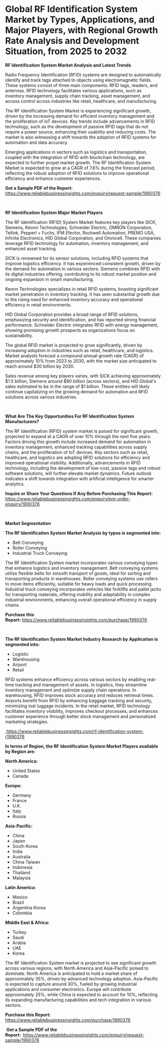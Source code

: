 <p><h1>Global RF Identification System Market by Types, Applications, and Major Players, with Regional Growth Rate Analysis and Development Situation, from 2025 to 2032</h1></p><p><strong>RF Identification System Market Analysis and Latest Trends</strong></p>
<p><p>Radio Frequency Identification (RFID) systems are designed to automatically identify and track tags attached to objects using electromagnetic fields. These systems consist of three main components: RFID tags, readers, and antennas. RFID technology facilitates various applications, such as inventory management, supply chain tracking, asset management, and access control across industries like retail, healthcare, and manufacturing.</p><p>The RF Identification System Market is experiencing significant growth, driven by the increasing demand for efficient inventory management and the proliferation of IoT devices. Key trends include advancements in RFID technology, such as the development of passive RFID tags that do not require a power source, enhancing their usability and reducing costs. The market is also witnessing a shift towards the adoption of RFID systems for automation and data accuracy.</p><p>Emerging applications in sectors such as logistics and transportation, coupled with the integration of RFID with blockchain technology, are expected to further propel market growth. The RF Identification System Market is expected to grow at a CAGR of 7.6% during the forecast period, reflecting the robust adoption of RFID solutions to improve operational efficiency and enhance customer experiences.</p></p>
<p><strong>Get a Sample PDF of the Report:&nbsp;</strong> <a href="https://www.reliablebusinessinsights.com/enquiry/request-sample/1990376?utm_campaign=950&utm_medium=2&utm_source=Github&utm_content=ia&utm_term=12042025&utm_id=rf-identification-system">https://www.reliablebusinessinsights.com/enquiry/request-sample/1990376</a></p>
<p>&nbsp;</p>
<p><strong>RF Identification System Major Market Players</strong></p>
<p><p>The RF Identification (RFID) System Market features key players like SICK, Siemens, Keonn Technologies, Schneider Electric, OMRON Corporation, Tellink, Pepperl + Fuchs, IFM Efector, Rockwell Automation, PREMO USA, Infinite Electronics, HID Global Corporation, and Omnicell. These companies leverage RFID technology for automation, inventory management, and enhanced asset tracking.</p><p>SICK is renowned for its sensor solutions, including RFID systems that improve logistics efficiency. It has experienced consistent growth, driven by the demand for automation in various sectors. Siemens combines RFID with its digital industries offering, contributing to its robust market position and ongoing expansion in smart manufacturing.</p><p>Keonn Technologies specializes in retail RFID systems, boasting significant market penetration in inventory tracking. It has seen substantial growth due to the rising need for enhanced inventory accuracy and operational efficiency in retail environments.</p><p>HID Global Corporation provides a broad range of RFID solutions, emphasizing security and identification, and has reported strong financial performance. Schneider Electric integrates RFID with energy management, showing promising growth prospects as organizations focus on sustainability.</p><p>The global RFID market is projected to grow significantly, driven by increasing adoption in industries such as retail, healthcare, and logistics. Market analysts forecast a compound annual growth rate (CAGR) of approximately 10% from 2023 to 2030, with the market size anticipated to reach around $30 billion by 2030.</p><p>Sales revenue among key players varies, with SICK achieving approximately $1.5 billion, Siemens around $90 billion (across sectors), and HID Global's sales estimated to be in the range of $1 billion. These entities will likely continue capitalizing on the growing demand for automation and RFID solutions across various industries.</p></p>
<p>&nbsp;</p>
<p><strong>What Are The Key Opportunities For RF Identification System Manufacturers?</strong></p>
<p><p>The RF Identification (RFID) system market is poised for significant growth, projected to expand at a CAGR of over 10% through the next five years. Factors driving this growth include increased demand for automation in inventory management, enhanced tracking capabilities across supply chains, and the proliferation of IoT devices. Key sectors such as retail, healthcare, and logistics are adopting RFID solutions for efficiency and improved operational visibility. Additionally, advancements in RFID technology, including the development of low-cost, passive tags and robust software solutions, will further elevate market dynamics. Future outlook indicates a shift towards integration with artificial intelligence for smarter analytics.</p></p>
<p><strong>Inquire or Share Your Questions If Any Before Purchasing This Report:</strong> <a href="https://www.reliablebusinessinsights.com/enquiry/pre-order-enquiry/1990376?utm_campaign=950&utm_medium=2&utm_source=Github&utm_content=ia&utm_term=12042025&utm_id=rf-identification-system">https://www.reliablebusinessinsights.com/enquiry/pre-order-enquiry/1990376</a></p>
<p>&nbsp;</p>
<p><strong>Market Segmentation</strong></p>
<p><strong>The RF Identification System Market Analysis by types is segmented into:</strong></p>
<p><ul><li>Belt Conveying</li><li>Roller Conveying</li><li>Industrial Truck Conveying</li></ul></p>
<p><p>The RF Identification System market incorporates various conveying types that enhance logistics and inventory management. Belt conveying systems utilize flexible belts for smooth transport of goods, ideal for sorting and transporting products in warehouses. Roller conveying systems use rollers to move items efficiently, suitable for heavy loads and quick processing. Industrial truck conveying incorporates vehicles like forklifts and pallet jacks for transporting materials, offering mobility and adaptability in complex industrial environments, enhancing overall operational efficiency in supply chains.</p></p>
<p><strong>Purchase this Report:&nbsp;</strong><a href="https://www.reliablebusinessinsights.com/purchase/1990376?utm_campaign=950&utm_medium=2&utm_source=Github&utm_content=ia&utm_term=12042025&utm_id=rf-identification-system">https://www.reliablebusinessinsights.com/purchase/1990376</a></p>
<p>&nbsp;</p>
<p><strong>The RF Identification System Market Industry Research by Application is segmented into:</strong></p>
<p><ul><li>Logistic</li><li>Warehousing</li><li>Airport</li><li>Retail</li></ul></p>
<p><p>RFID systems enhance efficiency across various sectors by enabling real-time tracking and management of assets. In logistics, they streamline inventory management and optimize supply chain operations. In warehousing, RFID improves stock accuracy and reduces retrieval times. Airports benefit from RFID by enhancing baggage tracking and security, minimizing lost luggage incidents. In the retail market, RFID technology facilitates inventory visibility, improves checkout processes, and enhances customer experience through better stock management and personalized marketing strategies.</p></p>
<p><a href="https://www.reliablebusinessinsights.com/rf-identification-system-r1990376?utm_campaign=950&utm_medium=2&utm_source=Github&utm_content=ia&utm_term=12042025&utm_id=rf-identification-system">&nbsp;https://www.reliablebusinessinsights.com/rf-identification-system-r1990376</a></p>
<p><strong>In terms of Region, the RF Identification System Market Players available by Region are:</strong></p>
<p>
    <p> <strong> North America: </strong>
        <ul>
            <li>United States</li>
            <li>Canada</li>
        </ul>
        </p> 
    <p> <strong> Europe: </strong>
        <ul>
            <li>Germany</li>
            <li>France</li>
            <li>U.K.</li>
            <li>Italy</li>
            <li>Russia</li>
        </ul>
        </p> 
    <p> <strong> Asia-Pacific: </strong>
        <ul>
            <li>China</li>
            <li>Japan</li>
            <li>South Korea</li>
            <li>India</li>
            <li>Australia</li>
            <li>China Taiwan</li>
            <li>Indonesia</li>
            <li>Thailand</li>
            <li>Malaysia</li>
        </ul>
        </p> 
    <p> <strong> Latin America: </strong>
        <ul>
            <li>Mexico</li>
            <li>Brazil</li>
            <li>Argentina Korea</li>
            <li>Colombia</li>
        </ul>
        </p> 
    <p> <strong> Middle East & Africa: </strong>
        <ul>
            <li>Turkey</li>
            <li>Saudi</li>
            <li>Arabia</li>
            <li>UAE</li>
            <li>Korea</li>
        </ul>
    </p>
    </p>
<p><p>The RF Identification System market is projected to see significant growth across various regions, with North America and Asia-Pacific poised to dominate. North America is anticipated to hold a market share of approximately 35%, driven by advanced technology adoption. Asia-Pacific is expected to capture around 30%, fueled by growing industrial applications and consumer electronics. Europe will contribute approximately 25%, while China is expected to account for 10%, reflecting its expanding manufacturing capabilities and tech integration in various sectors.</p></p>
<p><strong>Purchase this Report: </strong><a href="https://www.reliablebusinessinsights.com/purchase/1990376?utm_campaign=950&utm_medium=2&utm_source=Github&utm_content=ia&utm_term=12042025&utm_id=rf-identification-system">https://www.reliablebusinessinsights.com/purchase/1990376</a></p>
<p>&nbsp;<strong>Get a Sample PDF of the Report:&nbsp;&nbsp;</strong><a href="https://www.reliablebusinessinsights.com/enquiry/request-sample/1990376?utm_campaign=950&utm_medium=2&utm_source=Github&utm_content=ia&utm_term=12042025&utm_id=rf-identification-system">https://www.reliablebusinessinsights.com/enquiry/request-sample/1990376</a></p>
<p><strong></strong></p>
<p><p></p><p></p><p></p></p>